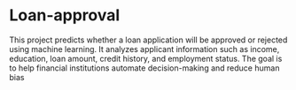 # Loan-approval
This project predicts whether a loan application will be approved or rejected using machine learning.   It analyzes applicant information such as income, education, loan amount, credit history, and employment status.   The goal is to help financial institutions automate decision-making and reduce human bias
